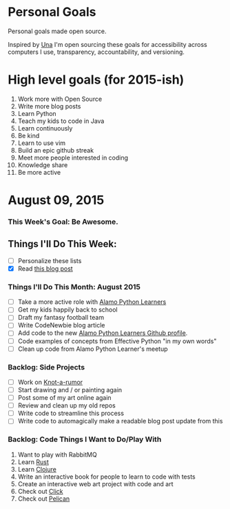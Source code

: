 Personal Goals
==============

Personal goals made open source.

Inspired by [Una](http://una.im/personal-goals-guide/) I'm open sourcing these goals for accessibility across computers I use, transparency, accountability, and versioning.

# High level goals (for 2015-ish)
1. Work more with Open Source
2. Write more blog posts
3. Learn Python
4. Teach my kids to code in Java
5. Learn continuously
6. Be kind
7. Learn to use vim
8. Build an epic github streak
9. Meet more people interested in coding
10. Knowledge share
11. Be more active

# August 09, 2015

### This Week's Goal: Be Awesome.

## Things I'll Do This Week:
- [ ] Personalize these lists
- [x] Read [this blog post](http://una.github.io/personal-goals-guide/)

### Things I'll Do This Month: August 2015
- [ ] Take a more active role with [Alamo Python Learners](http://www.meetup.com/Alamo-Python-Learners/)
- [ ] Get my kids happily back to school
- [ ] Draft my fantasy football team
- [ ] Write CodeNewbie blog article
- [ ] Add code to the new [Alamo Python Learners Github profile](https://github.com/alamo-python-learners).
- [ ] Code examples of concepts from Effective Python "in my own words"
- [ ] Clean up code from Alamo Python Learner's meetup

### Backlog: Side Projects
- [ ] Work on [Knot-a-rumor](https://github.com/jamalhansen/knot-a-rumor)
- [ ] Start drawing and / or painting again
- [ ] Post some of my art online again
- [ ] Review and clean up my old repos
- [ ] Write code to streamline this process
- [ ] Write code to automagically make a readable blog post update from this

### Backlog: Code Things I Want to Do/Play With
1. Want to play with RabbitMQ
2. Learn [Rust](https://www.rust-lang.org/)
3. Learn [Clojure](http://clojure.org/)
4. Write an interactive book for people to learn to code with tests
5. Create an interactive web art project with code and art
6. Check out [Click](http://click.pocoo.org/4/)
7. Check out [Pelican](http://blog.getpelican.com/)

